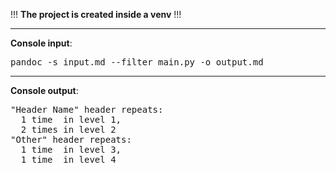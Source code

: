 !!!  **The project is created inside a venv** !!!
___

**Console input**:

<pre>
pandoc -s input.md --filter main.py -o output.md 
</pre>

___

**Console output**:

<pre>
"Header Name" header repeats:
  1 time  in level 1,
  2 times in level 2
"Other" header repeats:
  1 time  in level 3,
  1 time  in level 4
</pre>
